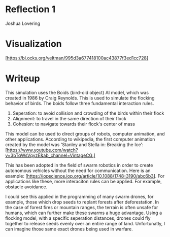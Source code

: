 # Reflection 1
Joshua Lovering

# Visualization
[https://bl.ocks.org/veltman/995d3a677418100ac43877f3ed1cc728]

# Writeup
This simulation uses the Boids (bird-oid object) AI model, which was created in 1986 by Craig Reynolds. This is used to simulate the flocking behavior of birds. The boids follow three fundamental interaction rules.

1. Seperation: to avoid collision and crowding of the birds within their flock
2. Alignment: to travel in the same direction of their flock
3. Cohesion: to navigate towards their flock's center of mass

This model can be used to direct groups of robots, computer animation, and other applications. According to wikipedia, the first computer animation created by the model was 'Stanley and Stella in: Breaking the Ice': [https://www.youtube.com/watch?v=3bTqWsVqyzE&ab_channel=VintageCG.]

This has been adopted in the field of swarm robotics in order to create autonomous vehicles without the need for communication. Here is an example: [https://iopscience.iop.org/article/10.1088/1748-3190/abc6b3]. For applications like these, more interaciton rules can be applied. For example, obstacle avoidance. 

I could see this applied in the programming of many swarm drones, for example, those which drop seeds to replant forests after deforestation. In the case of forest fires or mountain ranges, the terrain is often unsafe for humans, which can further make these swarms a huge advantage. Using a flocking model, with a specific seperation distances, drones could fly together to release seeds evenly over an entire range of land. Unfortunatly, I can imagine those same exact drones being used in warfare.


